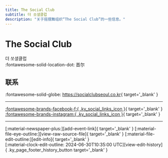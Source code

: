 ```yaml
---
title: The Social Club
subtitle: 더 쏘셜클럽
description: "关于摇摆舞组织“The Social Club”的一些信息。"
---
```


# The Social Club

더 쏘셜클럽  
:fontawesome-solid-location-dot: 首尔  


## 联系

:fontawesome-solid-globe: <https://socialclubseoul.co.kr>{ target='_blank' }  

---

 [:fontawesome-brands-facebook-f:{ .ky_social_links_icon }](https://www.facebook.com/socialclubseoul){ target='_blank' } [:fontawesome-brands-instagram:{ .ky_social_links_icon }](https://instagram.com/thesocialcluba){ target='_blank' }

---

<div class="ky_page_footer" markdown>
<div class="ky_page_footer_trailing" markdown="span">
[:material-newspaper-plus:][add-event-link]{ target='_blank' }
[:material-file-eye-outline:][view-raw-source-file]{ target='_blank' }
[:material-file-edit-outline:][edit-info]{ target='_blank' }
</div>
<div class="ky_page_footer_leading" markdown="span">
[:material-clock-edit-outline: 2024-06-30T10:35:00 UTC][view-edit-history]{ .ky_page_footer_history_button target='_blank' }
</div>
</div>

[add-event-link]: https://github.com/swingdance/events/issues/new?assignees=&labels=add+event&projects=&template=02-add_entity.yml&title=%5Bko_KR%5D%20%3CName%3E&region=ko_KR&province=Seoul&city=Seoul&org_id=the-social-club "添加活动"
[view-raw-source-file]: https://github.com/swingdance/orgs/blob/main/ko_KR/the-social-club.json "查看原始源文件"
[edit-info]: https://github.com/swingdance/orgs/issues/new?assignees=&labels=update+org&projects=&template=03-update_entity.yml&title=%5Bko_KR%5D%20The%20Social%20Club&region=ko_KR&id=the-social-club&name=The%20Social%20Club "编辑信息"

[view-edit-history]: https://github.com/swingdance/orgs/commits/main/ko_KR/the-social-club.json "查看编辑历史"
